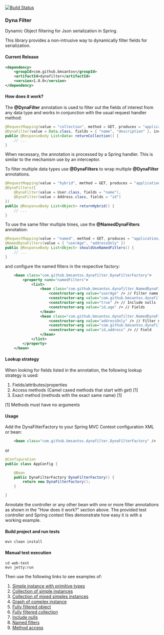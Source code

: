 [![Build Status](https://travis-ci.org/bmsantos/dynafilter-proj.svg?branch=master)](https://travis-ci.org/bmsantos/dynafilter-proj)
### Dyna Filter

Dynamic Object filtering for Json serialization in Spring.

This library provides a non-intrusive way to dynamically filter fields for serialization.

#### Current Release

```xml
<dependency>
	<groupId>com.github.bmsantos</groupId>
	<artifactId>dynafilter</artifactId>
	<version>1.0.0</version>
</dependency>
```

#### How does it work?

The **@DynaFilter** annotation is used to filter out the fields of interest from any data type and works in conjunction with the usual request handler method:

```java
@RequestMapping(value = "collection", method = GET, produces = "application/json")
@DynaFilter(value = Data.class, fields = { "name", "description" }, includeNulls = true)
public @ResponseBody List<Data> returnCollection() {
    // ...
}
```

When necessary, the annotation is processed by a Spring handler. This is similar to the mechanism use by an interceptor.
 
To filter multiple data types use **@DynaFilters** to wrap multiple **@DynaFilter** annotations.

```java
@RequestMapping(value = "hybrid", method = GET, produces = "application/json")
@DynaFilters({
    @DynaFilter(value = User.class, fields = "name"),
    @DynaFilter(value = Address.class, fields = "id")
})
public @ResponseBody List<Object> returnHybrid() {
    // ...
}
```

To use the same filter multiple times, use the **@NamedDynaFilters** annotation:

```java
@RequestMapping(value = "named", method = GET, produces = "application/json")
@NamedDynaFilters(value = { "userAge", "addressOnly" })
public @ResponseBody List<Object> shouldUseNamedFitlers() {
    // ...
}
```

and configure the named filters in the respective factory:

```xml
    <bean class="com.github.bmsantos.dynafilter.DynaFilterFactory">
        <property name="namedFilters">
            <list>
                <bean class="com.github.bmsantos.dynafilter.NamedDynaFilter">
                    <constructor-arg value="userAge" /> // Filter name
                    <constructor-arg value="com.github.bmsantos.dynafilter.controller.User" /> // Type
                    <constructor-arg value="true" /> // Include nulls
                    <constructor-arg value="id,age" /> // Fields
                </bean>
                <bean class="com.github.bmsantos.dynafilter.NamedDynaFilter">
                    <constructor-arg value="addressOnly" /> // Filter name
                    <constructor-arg value="com.github.bmsantos.dynafilter.controller.Address" /> // Type
                    <constructor-arg value="id,address" /> // Field
                </bean>
            </list>
        </property>
    </bean>
```

#### Lookup strategy

When looking for fields listed in the annotation, the following lookup strategy is used:

1. Fields/attributes/properties
2. Access methods (Camel cased methods that start with *get*) [1]
3. Exact method (methods with the exact same name) [1]  

[1] Methods must have no arguments 


#### Usage

Add the DynaFilterFactory to your Spring MVC Context configuration XML or bean:

```xml
    <bean class="com.github.bmsantos.dynafilter.DynaFilterFactory" />
```

or

```java
@Configuration
public class AppConfig {

    @Bean
    public DynaFilterFactory DynaFilterFactory() {
        return new DynaFilterFactory();
    }

}
```

Annotate the controller or any other bean with one or more filter annotations as shown in the "How does it work?" section above.
The provided test controller and Spring context files demonstrate how easy it is with a working example.

#### Build project and run tests

    mvn clean install

#### Manual test execution

	cd web-test
	mvn jetty:run
    
Then use the following links to see examples of:

1. [Simple instance with primitive types](http://localhost:8080/jsonfilter/simple)
2. [Collection of simple instances](http://localhost:8080/jsonfilter/collection)
3. [Collection of mixed simples instances](http://localhost:8080/jsonfilter/hybrid)
4. [Graph of complex instance](http://localhost:8080/jsonfilter/composite)
5. [Fully filtered object](http://localhost:8080/jsonfilter/empty)
6. [Fully filtered collection](http://localhost:8080/jsonfilter/emptyarray)
7. [Include nulls](http://localhost:8080/jsonfilter/includenulls)
8. [Named filters](http://localhost:8080/jsonfilter/named)
9. [Method access](http://localhost:8080/jsonfilter/accessors)
